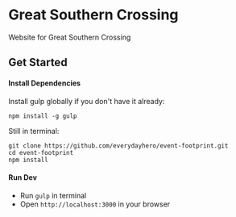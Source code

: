 # Great Southern Crossing
Website for Great Southern Crossing

## Get Started

#### Install Dependencies

Install gulp globally if you don't have it already:

```
npm install -g gulp
```

Still in terminal:

```
git clone https://github.com/everydayhero/event-footprint.git
cd event-footprint
npm install
```

#### Run Dev

- Run `gulp` in terminal
- Open `http://localhost:3000` in your browser
